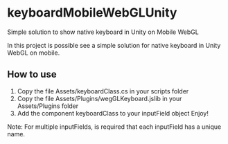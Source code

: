 # keyboardMobileWebGLUnity
Simple solution to show native keyboard in Unity on Mobile WebGL

In this project is possible see a simple solution for native keyboard in Unity WebGL on mobile.

## How to use
1. Copy the file Assets/keyboardClass.cs in your scripts folder
2. Copy the file Assets/Plugins/wegGLKeyboard.jslib in your Assets/Plugins folder
3. Add the component keyboardClass to your inputField object
Enjoy!

Note: For multiple inputFields, is required that each inputField has a unique name.
